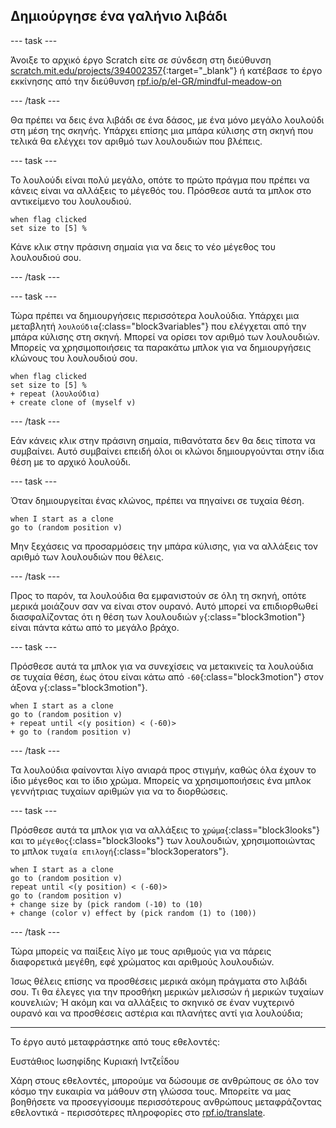 ## Δημιούργησε ένα γαλήνιο λιβάδι

--- task ---

Άνοιξε το αρχικό έργο Scratch είτε σε σύνδεση στη διεύθυνση [scratch.mit.edu/projects/394002357](https://scratch.mit.edu/projects/394002357){:target="_blank"} ή κατέβασε το έργο εκκίνησης από την διεύθυνση [rpf.io/p/el-GR/mindful-meadow-on](https://rpf.io/p/el-GR/mindful-meadow-go)

--- /task ---

Θα πρέπει να δεις ένα λιβάδι σε ένα δάσος, με ένα μόνο μεγάλο λουλούδι στη μέση της σκηνής. Υπάρχει επίσης μια μπάρα κύλισης στη σκηνή που τελικά θα ελέγχει τον αριθμό των λουλουδιών που βλέπεις.

--- task ---

Το λουλούδι είναι πολύ μεγάλο, οπότε το πρώτο πράγμα που πρέπει να κάνεις είναι να αλλάξεις το μέγεθός του. Πρόσθεσε αυτά τα μπλοκ στο αντικείμενο του λουλουδιού.

```blocks3
when flag clicked
set size to [5] %
```

Κάνε κλικ στην πράσινη σημαία για να δεις το νέο μέγεθος του λουλουδιού σου.

--- /task ---

--- task ---

Τώρα πρέπει να δημιουργήσεις περισσότερα λουλούδια. Υπάρχει μια μεταβλητή `λουλούδια`{:class="block3variables"} που ελέγχεται από την μπάρα κύλισης στη σκηνή. Μπορεί να ορίσει τον αριθμό των λουλουδιών. Μπορείς να χρησιμοποιήσεις τα παρακάτω μπλοκ για να δημιουργήσεις κλώνους του λουλουδιού σου.

```blocks3
when flag clicked
set size to [5] %
+ repeat (λουλούδια)
+ create clone of (myself v)
```

--- /task ---

Εάν κάνεις κλικ στην πράσινη σημαία, πιθανότατα δεν θα δεις τίποτα να συμβαίνει. Αυτό συμβαίνει επειδή όλοι οι κλώνοι δημιουργούνται στην ίδια θέση με το αρχικό λουλούδι.

--- task ---

Όταν δημιουργείται ένας κλώνος, πρέπει να πηγαίνει σε τυχαία θέση.

```blocks3
when I start as a clone
go to (random position v)
```

Μην ξεχάσεις να προσαρμόσεις την μπάρα κύλισης, για να αλλάξεις τον αριθμό των λουλουδιών που θέλεις.

--- /task ---

Προς το παρόν, τα λουλούδια θα εμφανιστούν σε όλη τη σκηνή, οπότε μερικά μοιάζουν σαν να είναι στον ουρανό. Αυτό μπορεί να επιδιορθωθεί διασφαλίζοντας ότι η θέση των λουλουδιών `y`{:class="block3motion"} είναι πάντα κάτω από το μεγάλο βράχο.

--- task ---

Πρόσθεσε αυτά τα μπλοκ για να συνεχίσεις να μετακινείς τα λουλούδια σε τυχαία θέση, έως ότου είναι κάτω από `-60`{:class="block3motion"} στον άξονα `y`{:class="block3motion"}.

```blocks3
when I start as a clone
go to (random position v)
+ repeat until <(y position) < (-60)>
+ go to (random position v)
```

--- /task ---

Τα λουλούδια φαίνονται λίγο ανιαρά προς στιγμήν, καθώς όλα έχουν το ίδιο μέγεθος και το ίδιο χρώμα. Μπορείς να χρησιμοποιήσεις ένα μπλοκ γεννήτριας τυχαίων αριθμών για να το διορθώσεις.

--- task ---

Πρόσθεσε αυτά τα μπλοκ για να αλλάξεις το `χρώμα`{:class="block3looks"} και το `μέγεθος`{:class="block3looks"} των λουλουδιών, χρησιμοποιώντας το μπλοκ `τυχαία επιλογή`{:class="block3operators"}.

```blocks3
when I start as a clone
go to (random position v)
repeat until <(y position) < (-60)>
go to (random position v)
+ change size by (pick random (-10) to (10)
+ change (color v) effect by (pick random (1) to (100))
```

--- /task ---

Τώρα μπορείς να παίξεις λίγο με τους αριθμούς για να πάρεις διαφορετικά μεγέθη, εφέ χρώματος και αριθμούς λουλουδιών.

Ίσως θέλεις επίσης να προσθέσεις μερικά ακόμη πράγματα στο λιβάδι σου. Τι θα έλεγες για την προσθήκη μερικών μελισσών ή μερικών τυχαίων κουνελιών; Ή ακόμη και να αλλάξεις το σκηνικό σε έναν νυχτερινό ουρανό και να προσθέσεις αστέρια και πλανήτες αντί για λουλούδια;

***

Το έργο αυτό μεταφράστηκε από τους εθελοντές:

Ευστάθιος Ιωσηφίδης
Κυριακή Ιντζεΐδου

Χάρη στους εθελοντές, μπορούμε να δώσουμε σε ανθρώπους σε όλο τον κόσμο την ευκαιρία να μάθουν στη γλώσσα τους. Μπορείτε να μας βοηθήσετε να προσεγγίσουμε περισσότερους ανθρώπους μεταφράζοντας εθελοντικά - περισσότερες πληροφορίες στο [rpf.io/translate](https://rpf.io/translate).




